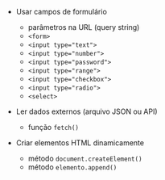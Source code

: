 - Usar campos de formulário
    - parâmetros na URL (query string)
    - `<form>`
    - `<input type="text">`
    - `<input type="number">`
    - `<input type="password">`
    - `<input type="range">`
    - `<input type="checkbox">`
    - `<input type="radio">`
    - `<select>`

- Ler dados externos (arquivo JSON ou API)
    - função `fetch()`

- Criar elementos HTML dinamicamente
    - método `document.createElement()`
    - método `elemento.append()`

